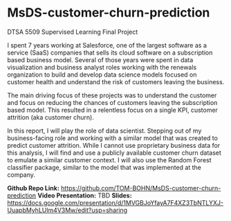 # MsDS-customer-churn-prediction
DTSA 5509 Supervised Learning Final Project

I spent 7 years working at Salesforce, one of the largest software as a service (SaaS) companies that sells its cloud software on a subscription based business model. Several of those years were spent in data visualization and business analyst roles working with the renewals organization to build and develop data science models focused on customer health and understand the risk of customers leaving the business.

The main driving focus of these projects was to understand the customer and focus on reducing the chances of customers leaving the subscription based model.  This resulted in a relentless focus on a single KPI, customer attrition (aka customer churn).

In this report, I will play the role of data scientist.  Stepping out of my business-facing role and working with a similar model that was created to predict customer attrition. While I cannot use proprietary business data for this analysis, I will find and use a publicly available customer churn dataset to emulate a similar customer context. I will also use the Random Forest classifier package, similar to the model that was implemented at the company.

**Github Repo Link:** https://github.com/TOM-BOHN/MsDS-customer-churn-prediction
**Video Presentation:** TBD
**Slides:** https://docs.google.com/presentation/d/1MVGBJoYfayA7F4XZ3TbNTLYXJ-UuapbMyhLUlm4V3Mw/edit?usp=sharing
